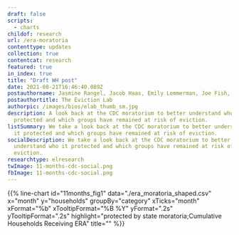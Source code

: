 ```yaml
---
draft: false
scripts:
  - charts
childof: research
url: /era-moratoria
contenttype: updates
collection: true
contentcat: research
featured: true
in_index: true
title: "Draft WH post"
date: 2021-08-21T16:46:40.089Z
postauthorname: Jasmine Rangel, Jacob Haas, Emily Lemmerman, Joe Fish, and Peter Hepburn
postauthortitle: The Eviction Lab
authorpic: /images/bios/elab_thumb_sm.jpg
description: A look back at the CDC moratorium to better understand who it
  protected and which groups have remained at risk of eviction.
listSummary: We take a look back at the CDC moratorium to better understand who
  it protected and which groups have remained at risk of eviction.
socialDescription: We take a look back at the CDC moratorium to better
  understand who it protected and which groups have remained at risk of
  eviction.
researchtype: elresearch
twImage: 11-months-cdc-social.png
fbImage: 11-months-cdc-social.png
---
```


<div class="d-block">
{{% line-chart
  id="11months_fig1"
  data="./era_moratoria_shaped.csv"
  x="month"
  y="households"
  groupBy="category"
  xTicks="month"
  xFormat="%b"
  xTooltipFormat="%B %Y"
  yFormat=".2s"
  yTooltipFormat=".2s"
  highlight="protected by state moratoria;Cumulative Households Receiving ERA"
  title=""
%}}
</div>
